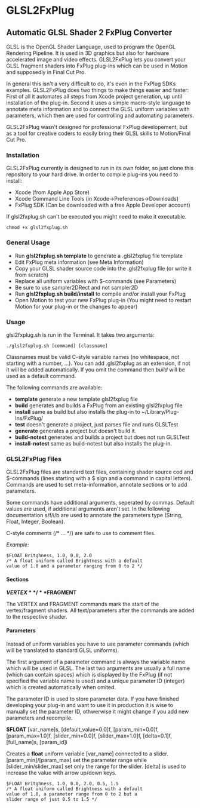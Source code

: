 GLSL2FxPlug
===========

Automatic GLSL Shader 2 FxPlug Converter
----------------------------------------

GLSL is the OpenGL Shader Language, used to program the OpenGL Rendering Pipeline. It is used in 3D graphics but also for hardware accelerated image and video effects. GLSL2FxPlug lets you convert your GLSL fragment shaders into FxPlug plug-ins which can be used in Motion and supposedly in Final Cut Pro.

In general this isn't a very difficult to do, it's even in the FxPlug SDKs examples. GLSL2FxPlug does two things to make things easier and faster: First of all it automates all steps from Xcode project generation, up until installation of the plug-in. Second it uses a simple macro-style language to annotate meta information and to connect the GLSL uniform variables with parameters, which then are used for controlling and automating parameters.

GLSL2FxPlug wasn't designed for professional FxPlug developement, but as a tool for creative coders to easily bring their GLSL skills to Motion/Final Cut Pro.

### Installation

GLSL2FxPlug currently is designed to run in its own folder, so just clone this repository to your hard drive. In order to compile plug-ins you need to install:

* Xcode (from Apple App Store)
* Xcode Command Line Tools (in Xcode->Preferences->Downloads)
* FxPlug SDK (Can be downloaded with a free Apple Developer account)

If glsl2fxplug.sh can't be executed you might need to make it executable.

```
chmod +x glsl2fxplug.sh
```

### General Usage

* Run **glsl2fxplug.sh template** to generate a .glsl2fxplug file template
* Edit FxPlug meta information (see Meta Information)
* Copy your GLSL shader source code into the .glsl2fxplug file (or write it from scratch)
* Replace all uniform variables with $-commands (see Parameters)
* Be sure to use sampler2DRect and not sampler2D
* Run **glsl2fxplug.sh build/install** to compile and/or install your FxPlug
* Open Motion to test your new FxPlug plug-in (You might need to restart Motion for your plug-in or the changes to appear) 

### Usage

glsl2fxplug.sh is run in the Terminal. It takes two arguments:

```
./glsl2fxplug.sh [command] [classname]
```

Classnames must be valid C-style variable names (no whitespace, not starting with a number, ...). You can add .glsl2fxplug as an extension, if not it will be added automatically. If you omit the command then *build* will be used as a default command.

The following commands are available:

* **template** generate a new template glsl2fxplug file
* **build** generates and builds a FxPlug from an existing glsl2fxplug file
* **install** same as build but also installs the plug-in to ~/Library/Plug-Ins/FxPlug/
* **test** doesn't generate a project, just parses file and runs GLSLTest
* **generate** generates a project but doesn't build it.
* **build-notest** generates and builds a project but does not run GLSLTest
* **install-notest** same as build-notest but also installs the plug-in.

### GLSL2FxPlug Files

GLSL2FxPlug files are standard text files, containing shader source cod and $-commands (lines starting with a $ sign and a command in capital letters). Commands are used to set meta-information, annotate sections or to add parameters.

Some commands have additional arguments, seperated by commas. Default values are used, if additional arguments aren't set. In the following documentation s/f/i/b are used to annotate the parameters type (String, Float, Integer, Boolean).

C-style comments (/* ... */) are safe to use to comment files.

*Example:*
```
$FLOAT Britghness, 1.0, 0.0, 2.0
/* A float uniform called Brightness with a default 
value of 1.0 and a parameter ranging from 0 to 2 */
```

#### Sections

**$VERTEX** / **$FRAGMENT**

The VERTEX and FRAGMENT commands mark the start of the vertex/fragment shaders. All text/parameters after the commands are added to the respective shader.

#### Parameters

Instead of uniform variables you have to use parameter commands (which will be translated to standard GLSL uniforms). 

The first argument of a parameter command is always the variable name which will be used in GLSL. The last two arguments are usually a full name (which can contain spaces) which is displayed by the FxPlug (if not specified the variable name is used) and a unique parameter ID (integer) which is created automatically when omited.

The parameter ID is used to store parameter data. If you have finished developing your plug-in and want to use it in production it is wise to manually set the parameter ID, othwerwise it might change if you add new parameters and recompile.



**$FLOAT** [var_name]s, [default_value=0.0]f, [param_min=0.0]f, [param_max=1.0]f, [slider_min=0.0]f, [slider_max=1.0]f, [delta=0.1]f, [full_name]s, [param_id]i

Creates a **float** uniform variable [var_name] connected to a slider. [param_min]/[param_max] set the parameter range while [slider_min/slider_max] set only the range for the slider. [delta] is used to increase the value with arrow up/down keys.

```
$FLOAT Britghness, 1.0, 0.0, 2.0, 0.5, 1.5
/* A float uniform called Brightness with a default 
value of 1.0, a parameter range from 0 to 2 but a 
slider range of just 0.5 to 1.5 */
```



